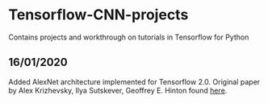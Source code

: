 # Tensorflow-CNN-projects
Contains projects and workthrough on tutorials in Tensorflow for Python

## 16/01/2020
Added AlexNet architecture implemented for Tensorflow 2.0.
Original paper by Alex Krizhevsky, Ilya Sutskever, Geoffrey E. Hinton found 
[here](https://papers.nips.cc/paper/4824-imagenet-classification-with-deep-convolutional-neural-networks.pdf).

